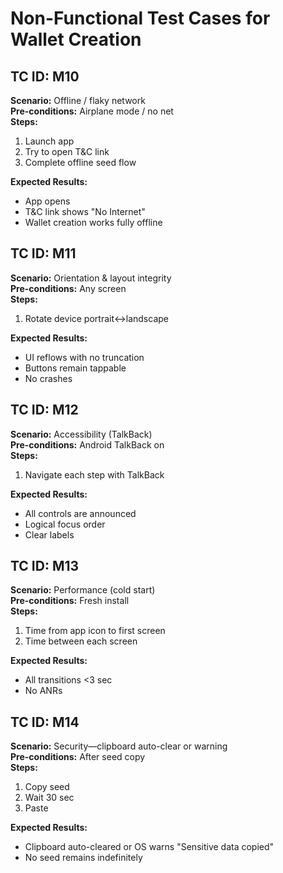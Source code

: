 # Non-Functional Test Cases for Wallet Creation

## TC ID: M10

**Scenario:** Offline / flaky network  
**Pre-conditions:** Airplane mode / no net  
**Steps:**

1. Launch app
2. Try to open T&C link
3. Complete offline seed flow

**Expected Results:**

- App opens
- T&C link shows "No Internet"
- Wallet creation works fully offline

## TC ID: M11

**Scenario:** Orientation & layout integrity  
**Pre-conditions:** Any screen  
**Steps:**

1. Rotate device portrait↔landscape

**Expected Results:**

- UI reflows with no truncation
- Buttons remain tappable
- No crashes

## TC ID: M12

**Scenario:** Accessibility (TalkBack)  
**Pre-conditions:** Android TalkBack on  
**Steps:**

1. Navigate each step with TalkBack

**Expected Results:**

- All controls are announced
- Logical focus order
- Clear labels

## TC ID: M13

**Scenario:** Performance (cold start)  
**Pre-conditions:** Fresh install  
**Steps:**

1. Time from app icon to first screen
2. Time between each screen

**Expected Results:**

- All transitions <3 sec
- No ANRs

## TC ID: M14

**Scenario:** Security—clipboard auto-clear or warning  
**Pre-conditions:** After seed copy  
**Steps:**

1. Copy seed
2. Wait 30 sec
3. Paste

**Expected Results:**

- Clipboard auto-cleared or OS warns "Sensitive data copied"
- No seed remains indefinitely
